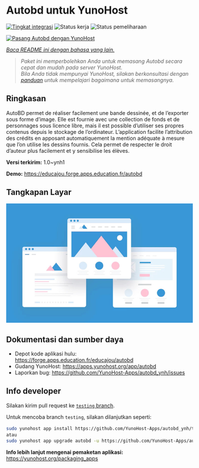 <!--
N.B.: README ini dibuat secara otomatis oleh <https://github.com/YunoHost/apps/tree/master/tools/readme_generator>
Ini TIDAK boleh diedit dengan tangan.
-->

# Autobd untuk YunoHost

[![Tingkat integrasi](https://dash.yunohost.org/integration/autobd.svg)](https://ci-apps.yunohost.org/ci/apps/autobd/) ![Status kerja](https://ci-apps.yunohost.org/ci/badges/autobd.status.svg) ![Status pemeliharaan](https://ci-apps.yunohost.org/ci/badges/autobd.maintain.svg)

[![Pasang Autobd dengan YunoHost](https://install-app.yunohost.org/install-with-yunohost.svg)](https://install-app.yunohost.org/?app=autobd)

*[Baca README ini dengan bahasa yang lain.](./ALL_README.md)*

> *Paket ini memperbolehkan Anda untuk memasang Autobd secara cepat dan mudah pada server YunoHost.*  
> *Bila Anda tidak mempunyai YunoHost, silakan berkonsultasi dengan [panduan](https://yunohost.org/install) untuk mempelajari bagaimana untuk memasangnya.*

## Ringkasan

AutoBD permet de réaliser facilement une bande dessinée, et de l’exporter sous forme d’image. Elle est fournie avec une collection de fonds et de personnages sous licence libre, mais il est possible d’utiliser ses propres contenus depuis le stockage de l’ordinateur. L’application facilite l’attribution des crédits en apposant automatiquement la mention adéquate à mesure que l’on utilise les dessins fournis. Cela permet de respecter le droit d’auteur plus facilement et y sensibilise les élèves.


**Versi terkirim:** 1.0~ynh1

**Demo:** <https://educajou.forge.apps.education.fr/autobd>

## Tangkapan Layar

![Tangkapan Layar pada Autobd](./doc/screenshots/example.jpg)

## Dokumentasi dan sumber daya

- Depot kode aplikasi hulu: <https://forge.apps.education.fr/educajou/autobd>
- Gudang YunoHost: <https://apps.yunohost.org/app/autobd>
- Laporkan bug: <https://github.com/YunoHost-Apps/autobd_ynh/issues>

## Info developer

Silakan kirim pull request ke [`testing` branch](https://github.com/YunoHost-Apps/autobd_ynh/tree/testing).

Untuk mencoba branch `testing`, silakan dilanjutkan seperti:

```bash
sudo yunohost app install https://github.com/YunoHost-Apps/autobd_ynh/tree/testing --debug
atau
sudo yunohost app upgrade autobd -u https://github.com/YunoHost-Apps/autobd_ynh/tree/testing --debug
```

**Info lebih lanjut mengenai pemaketan aplikasi:** <https://yunohost.org/packaging_apps>

